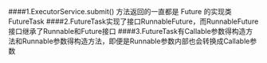 ####1.ExecutorService.submit() 方法返回的一直都是 Future 的实现类 FutureTask
####2.FutureTask实现了接口RunnableFuture，而RunnableFuture接口继承了Runnable和Future接口
####3.FutureTask有Callable参数得构造方法和Runnable参数得构造方法，即便是Runnable参数内部也会转换成Callable参数
